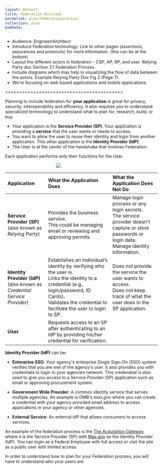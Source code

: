 ```yaml
---
layout: default
title: Federation Overview
permalink: plan/federationprocess/
collection: plan
pubDate: 
---
```

- Audience: Engineer/Architect
- Introduce Federation technology. Link to other pages (assertions, assurances and protocols) for more information. (this can be at the bottom)
- Layout the different actors in federation - CSP, AP, RP, end user. Relying Party doc Section 3.1 Federation Process.
- Include diagrams which may help in visualizing the flow of data between the actors. Example Relying Party Doc Fig 2 (Page 7).
- We're focusing on web based applications and mobile applications. 

==========================================

Planning to include federation for **your application** is great for privacy, security, interoperability and efficiency.  It also requires you to understand specialized terminology to understand what to plan for, research, build, or buy.    

- Your application is the **Service Provider (SP)**.  Your application is providing a **service** that the user wants or needs to access.
- You want to allow the user to reuse their identity and login from another application.  This _other_ application is the **Identity Provider (IdP)**.
- The User is at the center of the handshake that involves Federation.  

Each application performs only their functions for the User. 

<div style="text-align:center; width:70%"><img src="{{site.baseurl}}/img/federation.png"/></div>


|  Application | What the Application Does | What the Application Does Not Do |
| :------ | :------- | :------ |
| **Service Provider (SP)** <br/>(also known as _Relying Party_) | Provides the business service. <br/>This could be managing email or reviewing and approving permits. | Manage login process or any login _secrets_. <br/>The service provider doesn't capture or store passwords or login data. <br/> Manage identity information.  |
| **Identity Provider (IdP)** <br/>(also known as _Credential Service Provider_)	| Establishes an individual’s identity by verifying who the user is. <br/>Links the identity to a credential (e.g., login/password, ID Cards). <br/> Validates the credential to facilitate the user to login to SP.| Does not provide the service the user wants to access. <br/> Does not keep track of what the user does in the SP application.		|
| **User**	| Requests access to an SP after authenticating to an IdP by providing his/her credential for verification. | 		|

<!--Should we put in another column to also include "other" terms commonly used in govt docs?
Should we explain authentication and credentials or link to another primer?   -->

**Identity Provider (IdP)** can be:
- **Enterprise SSO**: Your agency's enterprise Single Sign-On (SSO) system verifies that you are one of the agency's user. It also provides you with credentials to login to your agencies network. This credenatial is also used to give you access to a Service Provider (SP) application such as email or approving procurement system.

- **Government Wide Provider**: A common identity service that serves multiple agencies. An example is OMB's _max.gov_ where you can create a credential with your agency provided email address to access applications in your agency or other agencies. 
  
- **External Service**: An external IdP that allows consumers to access services. 

<!-- Explain a scenario where an IDP is your own agency's enterprise service focused on your agency users, a govt wide service focused on government users, a govt wide service focused on a community of interest (LEAP, NIH itrust), or a service focused on consumers. 

 Then add an example for each. Use something they can go see and look at. -->

An example of the federation process is the [The Acquisition Gateway](https://hallways.cap.gsa.gov/login-information), where it is the Service Provider (SP) with [Max.gov](https://max.gov) as the Identity Provider (IdP). You can login as a Federal Employee with full access or visit the site as a public user with limited access.
 
In order to understand how to plan for your Federation process, you will have to understand who your users are.



























